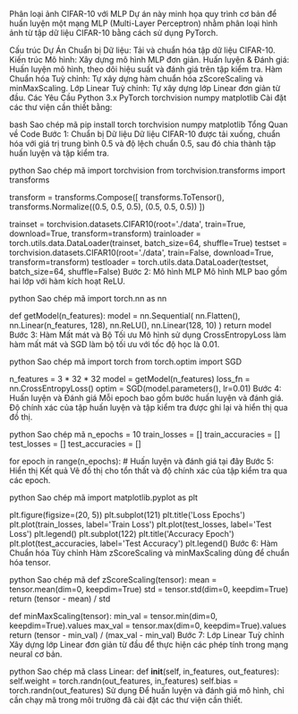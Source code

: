 Phân loại ảnh CIFAR-10 với MLP
Dự án này minh họa quy trình cơ bản để huấn luyện một mạng MLP (Multi-Layer Perceptron) nhằm phân loại hình ảnh từ tập dữ liệu CIFAR-10 bằng cách sử dụng PyTorch.

Cấu trúc Dự Án
Chuẩn bị Dữ liệu: Tải và chuẩn hóa tập dữ liệu CIFAR-10.
Kiến trúc Mô hình: Xây dựng mô hình MLP đơn giản.
Huấn luyện & Đánh giá: Huấn luyện mô hình, theo dõi hiệu suất và đánh giá trên tập kiểm tra.
Hàm Chuẩn hóa Tuỳ chỉnh: Tự xây dựng hàm chuẩn hóa zScoreScaling và minMaxScaling.
Lớp Linear Tuỳ chỉnh: Tự xây dựng lớp Linear đơn giản từ đầu.
Các Yêu Cầu
Python 3.x
PyTorch
torchvision
numpy
matplotlib
Cài đặt các thư viện cần thiết bằng:

bash
Sao chép mã
pip install torch torchvision numpy matplotlib
Tổng Quan về Code
Bước 1: Chuẩn bị Dữ liệu
Dữ liệu CIFAR-10 được tải xuống, chuẩn hóa với giá trị trung bình 0.5 và độ lệch chuẩn 0.5, sau đó chia thành tập huấn luyện và tập kiểm tra.

python
Sao chép mã
import torchvision
from torchvision.transforms import transforms

transform = transforms.Compose([
    transforms.ToTensor(),
    transforms.Normalize((0.5, 0.5, 0.5), (0.5, 0.5, 0.5))
])

trainset = torchvision.datasets.CIFAR10(root='./data', train=True, download=True, transform=transform)
trainloader = torch.utils.data.DataLoader(trainset, batch_size=64, shuffle=True)
testset =  torchvision.datasets.CIFAR10(root='./data', train=False, download=True, transform=transform)
testloader = torch.utils.data.DataLoader(testset, batch_size=64, shuffle=False)
Bước 2: Mô hình MLP
Mô hình MLP bao gồm hai lớp với hàm kích hoạt ReLU.

python
Sao chép mã
import torch.nn as nn

def getModel(n_features):
    model = nn.Sequential(
        nn.Flatten(),
        nn.Linear(n_features, 128),
        nn.ReLU(),
        nn.Linear(128, 10)
    )
    return model
Bước 3: Hàm Mất mát và Bộ Tối ưu
Mô hình sử dụng CrossEntropyLoss làm hàm mất mát và SGD làm bộ tối ưu với tốc độ học là 0.01.

python
Sao chép mã
import torch
from torch.optim import SGD

n_features = 3 * 32 * 32
model = getModel(n_features)
loss_fn = nn.CrossEntropyLoss()
optim = SGD(model.parameters(), lr=0.01)
Bước 4: Huấn luyện và Đánh giá
Mỗi epoch bao gồm bước huấn luyện và đánh giá. Độ chính xác của tập huấn luyện và tập kiểm tra được ghi lại và hiển thị qua đồ thị.

python
Sao chép mã
n_epochs = 10
train_losses = []
train_accuracies = []
test_losses = []
test_accuracies = []

for epoch in range(n_epochs):
    # Huấn luyện và đánh giá tại đây
Bước 5: Hiển thị Kết quả
Vẽ đồ thị cho tổn thất và độ chính xác của tập kiểm tra qua các epoch.

python
Sao chép mã
import matplotlib.pyplot as plt

plt.figure(figsize=(20, 5))
plt.subplot(121)
plt.title('Loss Epochs')
plt.plot(train_losses, label='Train Loss')
plt.plot(test_losses, label='Test Loss')
plt.legend()
plt.subplot(122)
plt.title('Accuracy Epoch')
plt.plot(test_accuracies, label='Test Accuracy')
plt.legend()
Bước 6: Hàm Chuẩn hóa Tùy chỉnh
Hàm zScoreScaling và minMaxScaling dùng để chuẩn hóa tensor.

python
Sao chép mã
def zScoreScaling(tensor):
    mean = tensor.mean(dim=0, keepdim=True)
    std = tensor.std(dim=0, keepdim=True)
    return (tensor - mean) / std

def minMaxScaling(tensor):
    min_val = tensor.min(dim=0, keepdim=True).values
    max_val = tensor.max(dim=0, keepdim=True).values
    return (tensor - min_val) / (max_val - min_val)
Bước 7: Lớp Linear Tuỳ chỉnh
Xây dựng lớp Linear đơn giản từ đầu để thực hiện các phép tính trong mạng neural cơ bản.

python
Sao chép mã
class Linear:
    def __init__(self, in_features, out_features):
        self.weight = torch.randn(out_features, in_features)
        self.bias = torch.randn(out_features)
Sử dụng
Để huấn luyện và đánh giá mô hình, chỉ cần chạy mã trong môi trường đã cài đặt các thư viện cần thiết.
